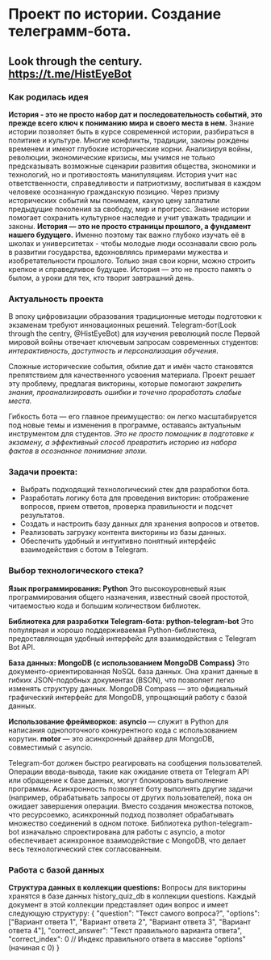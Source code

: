 # Проект по истории. Создание телеграмм-бота.
## Look through the century. https://t.me/HistEyeBot
### Как родилась идея
**История - это не просто набор дат и последовательность событий, это прежде всего ключ к пониманию мира и своего места в нем.** Знание истории позволяет быть в курсе современной истории, разбираться в политике и культуре. Многие конфликты, традиции, законы рождены временем и имеют глубокие исторические корни. Анализируя войны, революции, экономические кризисы, мы учимся не только предсказывать возможные сценарии развития общества, экономики и технологий, но и противостоять манипуляциям. История учит нас ответственности, справедливости и патриотизму, воспитывая в каждом человеке осознанную гражданскую позицию. Через призму исторических событий мы понимаем, какую цену заплатили предыдущие поколения за свободу, мир и прогресс. Знание истории помогает сохранить культурное наследие и учит уважать традиции и законы. **История — это не просто страницы прошлого, а фундамент нашего будущего.** Именно поэтому так важно глубоко изучать её в школах и университетах - чтобы молодые люди осознавали свою роль в развитии государства, вдохновляясь примерами мужества и изобретательности прошлого. Только зная свои корни, можно строить крепкое и справедливое будущее. История — это не просто память о былом, а уроки для тех, кто творит завтрашний день.

### Актуальность проекта
В эпоху цифровизации образования традиционные методы подготовки к экзаменам требуют инновационных решений. Telegram-бот(Look through the centry, @HistEyeBot) для изучения революций после Первой мировой войны отвечает ключевым запросам современных студентов: _интерактивность, доступность и персонализация обучения_.

Сложные исторические события, обилие дат и имён часто становятся препятствием для качественного усвоения материала. Проект решает эту проблему, предлагая викторины, которые помогают _закрепить знания, проанализировать ошибки и точечно проработать слабые места._

Гибкость бота — его главное преимущество: он легко масштабируется под новые темы и изменения в программе, оставаясь актуальным инструментом для студентов. _Это не просто помощник в подготовке к экзамену, а эффективный способ превратить историю из набора фактов в осознанное понимание эпохи._

### Задачи проекта:
 - Выбрать подходящий технологический стек для разработки бота.
 - Разработать логику бота для проведения викторин: отображение вопросов, прием ответов, проверка правильности и подсчет результатов.
 - Создать и настроить базу данных для хранения вопросов и ответов.
 - Реализовать загрузку контента викторины из базы данных.
 - Обеспечить удобный и интуитивно понятный интерфейс взаимодействия с ботом в Telegram.

### Выбор технологического стека?
**Язык программирования: Python**
Это высокоуровневый язык программирования общего назначения, известный своей простотой, читаемостью кода и большим количеством библиотек.

**Библиотека для разработки Telegram-бота: python-telegram-bot**
Это популярная и хорошо поддерживаемая Python-библиотека, предоставляющая удобный интерфейс для взаимодействия с Telegram Bot API.

**База данных: MongoDB (с использованием MongoDB Compass)**
Это документо-ориентированная NoSQL база данных. Она хранит данные в гибких JSON-подобных документах (BSON), что позволяет легко изменять структуру данных. MongoDB Compass — это официальный графический интерфейс для MongoDB, упрощающий работу с базой данных.

**Использование фреймворков**:
**asyncio** — служит в Python для написания однопоточного конкурентного кода с использованием корутин. 
**motor** — это асинхронный драйвер для MongoDB, совместимый с asyncio.

Telegram-бот должен быстро реагировать на сообщения пользователей. Операции ввода-вывода, такие как ожидание ответа от Telegram API или обращение к базе данных, могут блокировать выполнение программы. Асинхронность позволяет боту выполнять другие задачи (например, обрабатывать запросы от других пользователей), пока он ожидает завершения операции. Вместо создания множества потоков, что ресурсоемко, асинхронный подход позволяет обрабатывать множество соединений в одном потоке. Библиотека python-telegram-bot изначально спроектирована для работы с asyncio, а motor обеспечивает асинхронное взаимодействие с MongoDB, что делает весь технологический стек согласованным.

### Работа с базой данных
**Структура данных в коллекции questions:**
Вопросы для викторины хранятся в базе данных history_quiz_db в коллекции questions. Каждый документ в этой коллекции представляет один вопрос и имеет следующую структуру:
{
  "question": "Текст самого вопроса?",
  "options": ["Вариант ответа 1", "Вариант ответа 2", "Вариант ответа 3", "Вариант ответа 4"],
  "correct_answer": "Текст правильного варианта ответа",
  "correct_index": 0 // Индекс правильного ответа в массиве "options" (начиная с 0)
}
